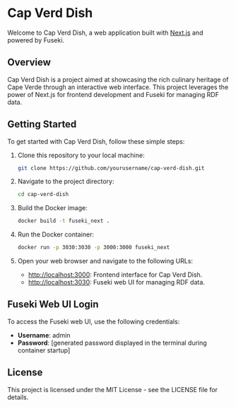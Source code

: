 # Cap Verd Dish

Welcome to Cap Verd Dish, a web application built with [Next.js](https://nextjs.org/) and powered by Fuseki.

## Overview

Cap Verd Dish is a project aimed at showcasing the rich culinary heritage of Cape Verde through an interactive web interface. This project leverages the power of Next.js for frontend development and Fuseki for managing RDF data.

## Getting Started

To get started with Cap Verd Dish, follow these simple steps:

1. Clone this repository to your local machine:

    ```bash
    git clone https://github.com/yourusername/cap-verd-dish.git
    ```

2. Navigate to the project directory:

    ```bash
    cd cap-verd-dish
    ```

3. Build the Docker image:

    ```bash
    docker build -t fuseki_next .
    ```
4. Run the Docker container:

    ```bash
    docker run -p 3030:3030 -p 3000:3000 fuseki_next
    ```
5. Open your web browser and navigate to the following URLs:

    - <http://localhost:3000>: Frontend interface for Cap Verd Dish.
    - <http://localhost:3030>: Fuseki web UI for managing RDF data.

## Fuseki Web UI Login

To access the Fuseki web UI, use the following credentials:

- **Username**: admin
- **Password**: [generated password displayed in the terminal during container startup]

## License

This project is licensed under the MIT License - see the LICENSE file for details.